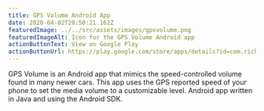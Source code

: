 ```yaml
---
title: GPS Volume Android App
date: 2020-04-02T20:50:21.162Z
featuredImage: ../../src/assets/images/gpsvolume.png
featuredImageAlt: Icon for the GPS Volume Android app
actionButtonText: View on Google Play
actionButtonUrl: https://play.google.com/store/apps/details?id=com.richardsween.gpsvolumefree
---
```


GPS Volume is an Android app that mimics the speed-controlled volume found in many newer cars. This app uses the GPS reported speed of your phone to set the media volume to a customizable level. Android app written in Java and using the Android SDK.

<!-- endexcerpt -->
